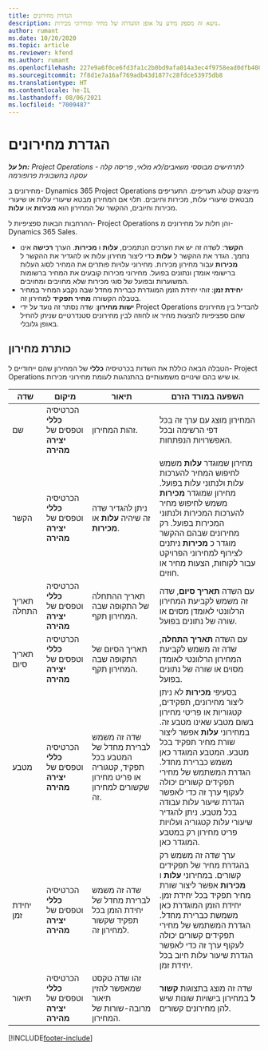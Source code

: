 ```yaml
---
title: הגדרת מחירונים
description: נושא זה מספק מידע על אופן ההגדרה של מחיר ומחירוני מכירות.
author: rumant
ms.date: 10/20/2020
ms.topic: article
ms.reviewer: kfend
ms.author: rumant
ms.openlocfilehash: 227e9a6f0ce6fd3fa1c2b0bd9afa014a3ec4f9758ead0dfb408156535692575c
ms.sourcegitcommit: 7f8d1e7a16af769adb43d1877c28fdce53975db8
ms.translationtype: HT
ms.contentlocale: he-IL
ms.lasthandoff: 08/06/2021
ms.locfileid: "7009487"
---
```

# <a name="set-up-price-lists"></a>הגדרת מחירונים

_**חל על:** Project Operations לתרחישים מבוססי משאבים/לא מלאי, פריסה קלה - עסקה בחשבונית פרופורמה_

מחירונים ב- Dynamics 365 Project Operations מייצגים קטלוג תעריפים. התעריפים מבטאים שיעורי עלות, מכירות וחיובים. תלוי אם המחירון מבטא שיעורי עלות או שיעורי מכירות וחיובים, ההקשר של המחירון הוא **מכירות** או **עלות**.

ההרחבות הבאות ספציפיות ל- Project Operations והן חלות על מחירונים מ- Dynamics 365 Sales.

- **הקשר**: לשדה זה יש את הערכים הנתמכים, **עלות** ו **מכירות**. הערך **רכישה** אינו נתמך. הגדר את ההקשר ל **עלות** כדי ליצור מחירון עלות או להגדיר את ההקשר ל **מכירות** עבור מחירון מכירות. מחירוני עלויות פותרים את המחיר לסוג העלות ברישומי אומדן ונתונים בפועל. מחירוני מכירות קובעים את המחיר ברשומות המשוערות ובפועל של סוגי מכירות שלא מחויבים ומחויבים.
- **יחידת זמן**: זוהי יחידת הזמן המוגדרת כברירת מחדל שבה נקבע המחיר במחיר בטבלה הקשורה **מחיר תפקיד** למחירון זה.
- **ישות מחירון**: שדה נסתר זה נועד על ידי Project Operations להבדיל בין מחירונים שהם ספציפיות להצעות מחיר או לחוזה לבין מחירונים סטנדרטיים שניתן להחיל באופן גלובלי.

## <a name="price-list-header"></a>כותרת מחירון

הטבלה הבאה כוללת את השדות בכרטיסיה **כללי** של המחירון שהם ייחודיים ל- Project Operations או שיש בהם שינויים משמעותיים בהתנהגות לעומת מחירוני מכירות.

| שדה | מיקום | תיאור | השפעה במורד הזרם |
| --- | --- | --- | --- |
| שם | הכרטיסיה **כללי** וטפסים של **יצירה מהירה** | זהות המחירון. | המחירון מוצג עם ערך זה בכל דפי הרשימה ובכל האפשרויות הנפתחות.|
| הקשר | הכרטיסיה **כללי** וטפסים של **יצירה מהירה** | ניתן להגדיר שדה זה שיהיה **עלות** או **מכירות**. | מחירון שמוגדר **עלות** משמש לחיפוש המחיר להערכות עלות ולנתוני עלות בפועל. מחירון שמוגדר **מכירות** משמש לחיפוש מחיר להערכות המכירות ולנתוני המכירות בפועל. רק מחירונים שבהם ההקשר מוגדר כ **מכירות** ניתנים לצירוף למחירוני הפרויקט עבור לקוחות, הצעות מחיר או חוזים. |
| תאריך התחלה | הכרטיסיה **כללי** וטפסים של **יצירה מהירה** | תאריך ההתחלה של התקופה שבה המחירון תקף. | עם השדה **תאריך סיום**, שדה זה משמש לקביעת המחירון הרלוונטי לאומדן מסוים או שורה של נתונים בפועל. |
| תאריך סיום | הכרטיסיה **כללי** וטפסים של **יצירה מהירה** | תאריך הסיום של התקופה שבה המחירון תקף. | עם השדה **תאריך התחלה**, שדה זה משמש לקביעת המחירון הרלוונטי לאומדן מסוים או שורה של נתונים בפועל. |
| מטבע | הכרטיסיה **כללי** וטפסים של **יצירה מהירה** | שדה זה משמש לברירת מחדל של המטבע בכל תפקיד, קטגוריה או פריט מחירון שקשורים למחירון זה. | בסעיפי **מכירות** לא ניתן ליצור מחירונים, תפקידים, קטגוריות או פריטי מחירון בשום מטבע שאינו מטבע זה. במחירוני **עלות** אפשר ליצור שורת מחיר תפקיד בכל מטבע. המטבע המוגדר כאן משמש כברירת מחדל. הגדרת המשתמש של מחירי תפקידים קשורים יכולה לעקוף ערך זה כדי לאפשר הגדרת שיעור עלות עבודה בכל מטבע. ניתן להגדיר שיעורי עלות קטגוריה ועלויות פריט מחירון רק במטבע המוגדר כאן. |
| יחידת זמן | הכרטיסיה **כללי** וטפסים של **יצירה מהירה** | שדה זה משמש לברירת מחדל של יחידת הזמן בכל תפקיד שקשור למחירון זה. | ערך שדה זה משמש רק בהגדרת מחיר של תפקידים קשורים. במחירוני **עלות** ו **מכירות** אפשר ליצור שורת מחיר תפקיד בכל יחידת זמן. יחידת הזמן המוגדרת כאן משמשת כברירת מחדל. הגדרת המשתמש של מחירי תפקידים קשורים יכולה לעקוף ערך זה כדי לאפשר הגדרת שיעור עלות חיוב בכל יחידת זמן. |
| תיאור | הכרטיסיה **כללי** וטפסים של **יצירה מהירה** | זהו שדה טקסט שמאפשר להזין תיאור מרובה-שורות של המחירון. | שדה זה מוצג בתצוגות **קשור ל** במחירון בישויות שונות שיש להן מחירונים קשורים. |


[!INCLUDE[footer-include](../includes/footer-banner.md)]